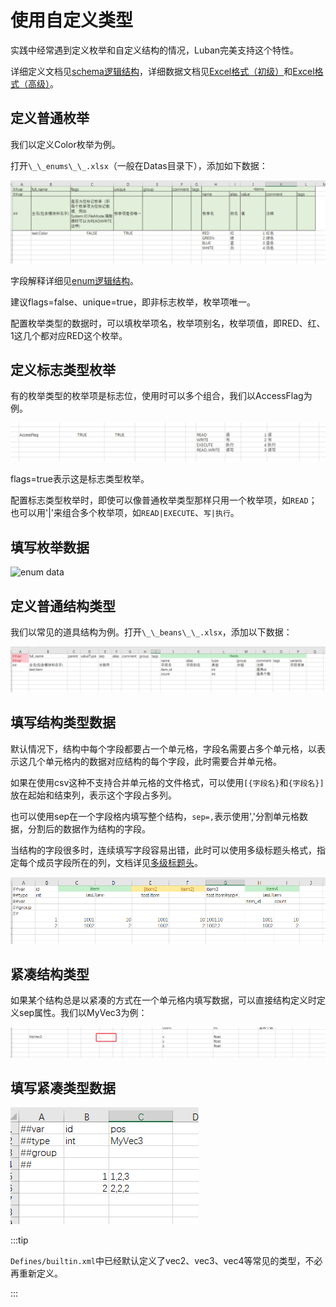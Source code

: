 # 使用自定义类型

实践中经常遇到定义枚举和自定义结构的情况，Luban完美支持这个特性。

详细定义文档见[schema逻辑结构](../manual/schema)，详细数据文档见[Excel格式（初级）](../manual/excel)和[Excel格式（高级）](../manual/exceladvanced)。

## 定义普通枚举

我们以定义Color枚举为例。

打开`\_\_enums\_\_.xlsx`（一般在Datas目录下），添加如下数据：

![color](/img/define_color.jpg)

字段解释详细见[enum逻辑结构](../manual/schema#enum)。

建议flags=false、unique=true，即非标志枚举，枚举项唯一。

配置枚举类型的数据时，可以填枚举项名，枚举项别名，枚举项值，即RED、红、1这几个都对应RED这个枚举。

## 定义标志类型枚举

有的枚举类型的枚举项是标志位，使用时可以多个组合，我们以AccessFlag为例。

![color](/img/define_accessflag.jpg)

flags=true表示这是标志类型枚举。

配置标志类型枚举时，即使可以像普通枚举类型那样只用一个枚举项，如`READ`；也可以用'|'来组合多个枚举项，如`READ|EXECUTE`、`写|执行`。

## 填写枚举数据

![enum data](/img/cases/enum.jpg)

## 定义普通结构类型

我们以常见的道具结构为例。打开`\_\_beans\_\_.xlsx`，添加以下数据：

![item](/img/define_item.jpg)

## 填写结构类型数据

默认情况下，结构中每个字段都要占一个单元格，字段名需要占多个单元格，以表示这几个单元格内的数据对应结构的每个字段，此时需要合并单元格。

如果在使用csv这种不支持合并单元格的文件格式，可以使用`[{字段名}`和`{字段名}]`放在起始和结束列，表示这个字段占多列。

也可以使用sep在一个字段格内填写整个结构，`sep=,`表示使用','分割单元格数据，分割后的数据作为结构的字段。

当结构的字段很多时，连续填写字段容易出错，此时可以使用多级标题头格式，指定每个成员字段所在的列，文档详见[多级标题头](../manual/exceladvanced#多级标题头)。

![item](/img/use_item.jpg)

## 紧凑结构类型

如果某个结构总是以紧凑的方式在一个单元格内填写数据，可以直接结构定义时定义sep属性。我们以MyVec3为例：

![item](/img/define_vec3.jpg)

## 填写紧凑类型数据

![item](/img/use_vec3.jpg)

:::tip

`Defines/builtin.xml`中已经默认定义了vec2、vec3、vec4等常见的类型，不必再重新定义。

:::
